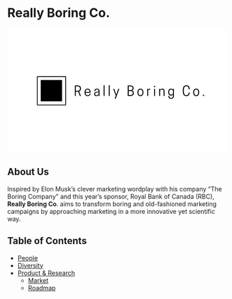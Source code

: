 # Really Boring Co.

<img src="./logo.png" alt="Company logo"/>

## About Us
Inspired by Elon Musk’s clever marketing wordplay with his company “The Boring Company” and this year’s sponsor, Royal Bank of Canada (RBC), **Really Boring Co**. aims to transform boring and old-fashioned marketing campaigns by approaching marketing in a more innovative yet scientific way.

Table of Contents
---

- [People](./team/)
- [Diversity](./team/diversity.md)
- [Product & Research](./product_research/)
    - [Market](./product_research/market.md)
    - [Roadmap](./product_research/roadmap.md)
